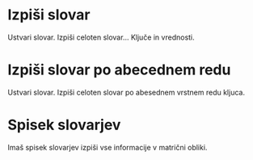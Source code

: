 # Izpiši slovar
Ustvari slovar. Izpiši celoten slovar... Ključe in vrednosti.

# Izpiši slovar po abecednem redu
Ustvari slovar. Izpiši celoten slovar po abesednem vrstnem redu kljuca.

# Spisek slovarjev
Imaš spisek slovarjev izpiši vse informacije v matrični obliki.
